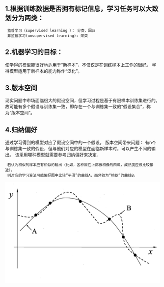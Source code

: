 ## 1.根据训练数据是否拥有标记信息，学习任务可以大致划分为两类：
     监督学习（supervised learning ）： 分类，回归  
     非监督学习(unsupervised learning): 聚类

## 2.机器学习的目标：
  使学得的模型能很好地适用于“新样本”，不仅仅是在训练样本上工作的很好。 
     学得模型适用于新样本的能力称作“泛化”。 
   
## 3.版本空间 
 现实问题中市场面临很大的假设空间，但学习过程是基于有限样本训练集进行的。
 故可能有多个假设与训练集一致，即存在一个与训练集一致的“假设集合”，称为“版本空间”。
 ## 4.归纳偏好
通过学习得到的模型对应了假设空间中的一个假设。 版本空间带来问题： 有n个与训练集一致的假设，但与他们对应的模型在面临新样本时，可以产生不同的输出。 
该采用哪种模型就需要参考归纳偏好来决定.
   
     若认为相似的样本应有相似的输出（比如，各种属性上都很相像的西瓜，成熟度应该比较接近），
     则对应的学习算法可能偏好图中比较“平滑”的曲线A，而非较为“崎岖”的曲线B。
  ![Image text](https://github.com/kawarnana/Machine-Learning/blob/master/pictures/%E5%BD%92%E7%BA%B3%E5%81%8F%E5%A5%BD.PNG)
   
